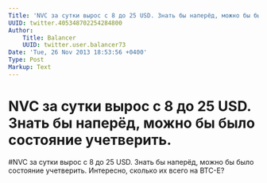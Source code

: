 ```yaml
---
Title: 'NVC за сутки вырос с 8 до 25 USD. Знать бы наперёд, можно бы было состояние учетверить.'
UUID: twitter.405348702254284800
Author:
    Title: Balancer
    UUID: twitter.user.balancer73
Date: 'Tue, 26 Nov 2013 18:53:56 +0400'
Type: Post
Markup: Text
---
```


# NVC за сутки вырос с 8 до 25 USD. Знать бы наперёд, можно бы было состояние учетверить.

#NVC за сутки вырос с 8 до 25 USD. Знать бы наперёд, можно
бы было состояние учетверить. Интересно, сколько их всего на
BTC-E?